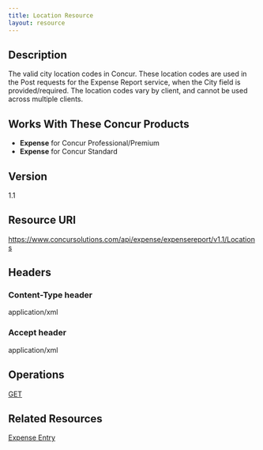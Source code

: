 ```yaml
---
title: Location Resource 
layout: resource
---
```






## Description
The valid city location codes in Concur. These location codes are used in the Post requests for the Expense Report service, when the City field is provided/required. The location codes vary by client, and cannot be used across multiple clients.

## Works With These Concur Products
* **Expense** for Concur Professional/Premium
* **Expense** for Concur Standard

## Version
1.1

## Resource URI
https://www.concursolutions.com/api/expense/expensereport/v1.1/Locations

## Headers

### Content-Type header
application/xml

### Accept header
application/xml

## Operations
[GET][1]

## Related Resources
[Expense Entry][2]



[1]: https://developer.concur.com/expense-report/location-resource/location-resource-get
[2]: https://developer.concur.com/expense-report/expense-entry-resource
